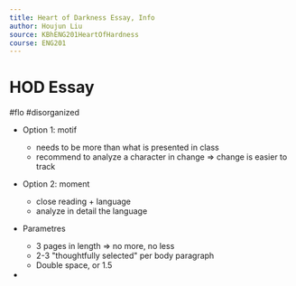 ```yaml
---
title: Heart of Darkness Essay, Info
author: Houjun Liu
source: KBhENG201HeartOfHardness
course: ENG201
---
```


# HOD Essay

#flo #disorganized

* Option 1: motif
    * needs to be more than what is presented in class
    * recommend to analyze a character in change => change is easier to track
* Option 2: moment
    * close reading + language
    * analyze in detail the language


* Parametres
    * 3 pages in length => no more, no less
    * 2-3 "thoughtfully selected" per body paragraph
    * Double space, or 1.5
* 